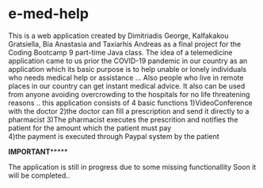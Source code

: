 # e-med-help
This is a web application created by 
Dimitriadis George, 
Kalfakakou Gratsiella,
Bia Anastasia and 
Taxiarhis Andreas
as a final project for the Coding Bootcamp 9
part-time Java class.
The idea of a telemedicine application came to us prior the COVID-19 pandemic in our country as an application which its basic purpose is to help unable or lonely individuals who needs medical help or assistance ... Also people who live in remote places in our country can get instant medical advice. It also can be used from anyone avoiding overcrowding to the hospitals for no life threatening reasons ..
this application consists of 4 basic functions
1)VideoConference with the doctor
2)the doctor can fill a prescription and send it directly to a pharmacist
3)The pharmacist executes the prescrition and notifies the patient for the amount which the patient must pay  
4)the payment is executed through Paypal system by the patient

**********************IMPORTANT***************************

The application is still in progress due to some missing functionallity 
Soon it will be completed..
